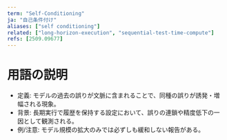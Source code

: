 ```yaml
---
term: "Self-Conditioning"
ja: "自己条件付け"
aliases: ["self conditioning"]
related: ["long-horizon-execution", "sequential-test-time-compute"]
refs: [2509.09677]
---
```


# 用語の説明
- 定義: モデルの過去の誤りが文脈に含まれることで、同種の誤りが誘発・増幅される現象。
- 背景: 長期実行で履歴を保持する設定において、誤りの連鎖や精度低下の一因として観測される。
- 例/注意: モデル規模の拡大のみでは必ずしも緩和しない報告がある。

